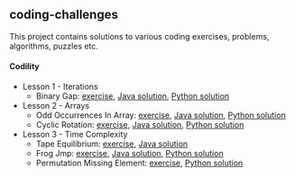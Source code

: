 coding-challenges
-------------------
This project contains solutions to various coding exercises, problems, algorithms, puzzles etc.

#### Codility
* Lesson 1 - Iterations
  * Binary Gap: [exercise](/codility/lesson1/BINARY_GAP_README.md), [Java solution](/codility/lesson1/BinaryGap.java), [Python solution](/codility/lesson1/BinaryGap.py)
* Lesson 2 - Arrays
  * Odd Occurrences In Array: [exercise](/codility/lesson2/ODD_OCCURRENCES_IN_ARRAY_README.md), [Java solution](/codility/lesson2/OddOccurrencesInArray.java), [Python solution](/codility/lesson2/OddOccurrencesInArray.py)
  * Cyclic Rotation: [exercise](/codility/lesson2/CYCLIC_ROTATION_README.md), [Java solution](/codility/lesson2/CyclicRotation.java),
  [Python solution](/codility/lesson2/CyclicRotation.py)   
* Lesson 3 - Time Complexity
  * Tape Equilibrium: [exercise](/codility/lesson3/TAPE_EQUILIBRIUM_README.md), [Java solution](/codility/lesson3/TapeEquilibrium.java)
  * Frog Jmp: [exercise](/codility/lesson3/FROG_JMP_README.md), [Java solution](/codility/lesson3/FrogJmp.java), [Python solution](/codility/lesson3/FrogJmp.py)
  * Permutation Missing Element: [exercise](/codility/lesson3/PERM_MISSING_ELEM.md), [Python solution](/codility/lesson3/PermMissingElem.py)    
